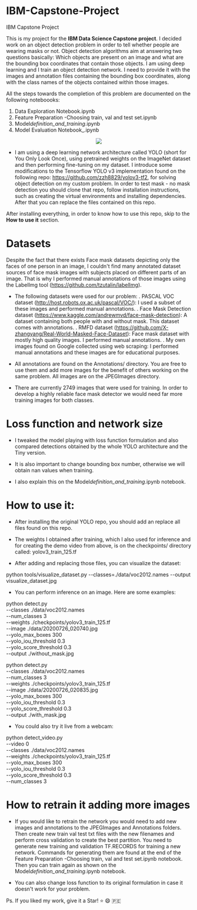 # IBM-Capstone-Project

IBM Capstone Project

This is my project for the **IBM Data Science Capstone project**. I decided work on an object detection problem in order to tell whether people are wearing masks or not. Object detection algorithms aim at answering two questions basically: Which objects are present on an image and what are the bounding box coordinates that contain those objects. I am using deep learning and I train an object detection network. I need to provide it with the images and annotation files containing the bounding box coordinates, along with the class names of the objects contained within those images.

All the steps towards the completion of this problem are documented on the following noteboooks:

1. Data Exploration Notebook.ipynb
2. Feature Preparation -Choosing train, val and test set.ipynb
3. Model*definition_and_training*.ipynb
4. Model Evaluation Notebook\_.ipynb

<p align="center">
<img src="https://github.com/amh28/IBM-Capstone-Project/blob/master/assets/ezgif.com-video-to-gif%20(2).gif" />
</p>

- I am using a deep learning network architecture called YOLO (short for You Only Look Once), using pretrained weights on the ImageNet dataset and then performing fine-tuning on my dataset. I introduce some modifications to the Tensorflow YOLO v3 implementation found on the following repo: https://github.com/zzh8829/yolov3-tf2, for solving object detection on my custom problem. In order to test mask - no mask detection you should clone that repo, follow installation instructions, such as creating the virtual environments and installing dependencies. After that you can replace the files contained on this repo.

After installing everything, in order to know how to use this repo, skip to the **How to use it** section.

# Datasets

Despite the fact that there exists Face mask datasets depicting only the faces of one person in an image, I couldn't find many annotated dataset sources of face mask images with subjects placed on different parts of an image. That is why I performed manual annotations of those images using the LabelImg tool (https://github.com/tzutalin/labelImg).

- The following datasets were used for our problem:
  . PASCAL VOC dataset (http://host.robots.ox.ac.uk/pascal/VOC/): I used a subset of these images and performed manual annotations.
  . Face Mask Detection dataset (https://www.kaggle.com/andrewmvd/face-mask-detection): A dataset containing both people with and without mask. This dataset comes with annotations.
  . RMFD dataset (https://github.com/X-zhangyang/Real-World-Masked-Face-Dataset): Face mask dataset with mostly high quality images. I performed manual annotations.
  . My own images found on Google collected using web scraping: I performed manual annotations and these images are for educational purposes.

* All annotations are found on the Annotations/ directory. You are free to use them and add more images for the benefit of others working on the same problem. All images are on the JPEGImages directory.

* There are currently 2749 images that were used for training. In order to develop a highly reliable face mask detector we would need far more training images for both classes.

# Loss function and network size

- I tweaked the model playing with loss function formulation and also compared detections obtained by the whole YOLO architecture and the Tiny version.

- It is also important to change bounding box number, otherwise we will obtain nan values when training.

- I also explain this on the Model*definition_and_training*.ipynb notebook.

# How to use it:

- After installing the original YOLO repo, you should add an replace all files found on this repo.

- The weights I obtained after training, which I also used for inference and for creating the demo video from above, is on the checkpoints/ directory called: yolov3_train_125.tf

- After adding and replacing those files, you can visualize the dataset:

python tools/visualize_dataset.py --classes=./data/voc2012.names --output visualize_dataset.jpg

- You can perform inference on an image. Here are some examples:

python detect.py \
--classes ./data/voc2012.names \
--num_classes 3 \
--weights ./checkpoints/yolov3_train_125.tf \
--image ./data/20200726_020740.jpg \
--yolo_max_boxes 300 \
--yolo_iou_threshold 0.3 \
--yolo_score_threshold 0.3 \
--output ./without_mask.jpg

python detect.py \
--classes ./data/voc2012.names \
--num_classes 3 \
--weights ./checkpoints/yolov3_train_125.tf \
--image ./data/20200726_020835.jpg \
--yolo_max_boxes 300 \
--yolo_iou_threshold 0.3 \
--yolo_score_threshold 0.3 \
--output ./with_mask.jpg

- You could also try it live from a webcam:

python detect_video.py \
--video 0 \
--classes ./data/voc2012.names \
--weights ./checkpoints/yolov3_train_125.tf \
--yolo_max_boxes 300 \
--yolo_iou_threshold 0.3 \
--yolo_score_threshold 0.3 \
--num_classes 3

# How to retrain it adding more images

- If you would like to retrain the network you would need to add new images and annotations to the JPEGImages and Annotations folders. Then create new train val test txt files with the new filenames and perform cross validation to create the best partition. You need to generate new training and validation TF.RECORDS for training a new network. Commands for generating them are found at the end of the Feature Preparation -Choosing train, val and test set.ipynb notebook. Then you can train again as shown on the Model*definition_and_training*.ipynb notebook.

- You can also change loss function to its original formulation in case it doesn't work for your problem.

Ps. If you liked my work, give it a Star! ⭐ 😄 🇵🇪
